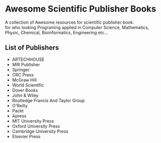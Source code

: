 # Awesome Scientific Publisher Books
A collection of Awesome resources for scientific publisher book.
<br> for who looking Programing applied in Computer Science, Mathematics, Physic, Chemical, Bioinformatics, Engineering etc...
## List of Publishers

- ARTECHHOUSE
- MIR Publisher
- Springer
- CRC Press
- McGraw Hill
- World Scientific
- Dover Books
- John & Wiley
- Routledge Francis And Taylor Group
- O'Reilly
- Packt
- Apress
- MIT University Press
- Oxford University Press
- Cambridge University Press
- Elsevier Press
